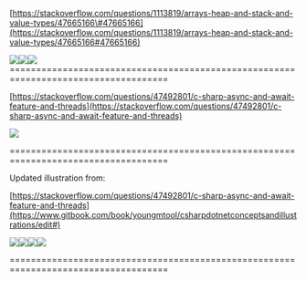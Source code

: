 [https://stackoverflow.com/questions/1113819/arrays-heap-and-stack-and-value-types/47665166\#47665166](https://stackoverflow.com/questions/1113819/arrays-heap-and-stack-and-value-types/47665166#47665166)

![](/assets/11.png)![](/assets/22.png)![](/assets/33.png)====================================================================================

[https://stackoverflow.com/questions/47492801/c-sharp-async-and-await-feature-and-threads](https://stackoverflow.com/questions/47492801/c-sharp-async-and-await-feature-and-threads)

![](/assets/asyncawait.png)

====================================================================================

Updated illustration from:

[https://stackoverflow.com/questions/47492801/c-sharp-async-and-await-feature-and-threads](https://www.gitbook.com/book/youngmtool/csharpdotnetconceptsandillustrations/edit#)

![](/assets/asyncawaitkeywords.png)![](/assets/asyncawaitkewords.png)![](/assets/asyncawaitkewords.png)![](/assets/asyncawaitkewords.png)

====================================================================================

